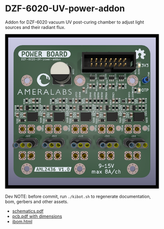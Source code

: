 # DZF-6020-UV-power-addon
Addon for DZF-6020 vacuum UV post-curing chamber to adjust light sources and their radiant flux.

![PCB 3d main](gen/img_pcb_3d_main_pwr.png)


Dev NOTE: before commit, run `./kibot.sh` to regenerate documentation, bom, gerbers and other assets.

* [schematics.pdf](gen/schematics.pdf)
* [pcb.pdf with dimensions](gen/pcb.pdf)
* [ibom.html](gen/pwr_single/ibom.html)

